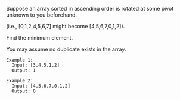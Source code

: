 Suppose an array sorted in ascending order is rotated at some pivot unknown to you beforehand.

(i.e.,  [0,1,2,4,5,6,7] might become  [4,5,6,7,0,1,2]).

Find the minimum element.

You may assume no duplicate exists in the array.

```
Example 1:
  Input: [3,4,5,1,2]
  Output: 1

Example 2:
  Input: [4,5,6,7,0,1,2]
  Output: 0
```
